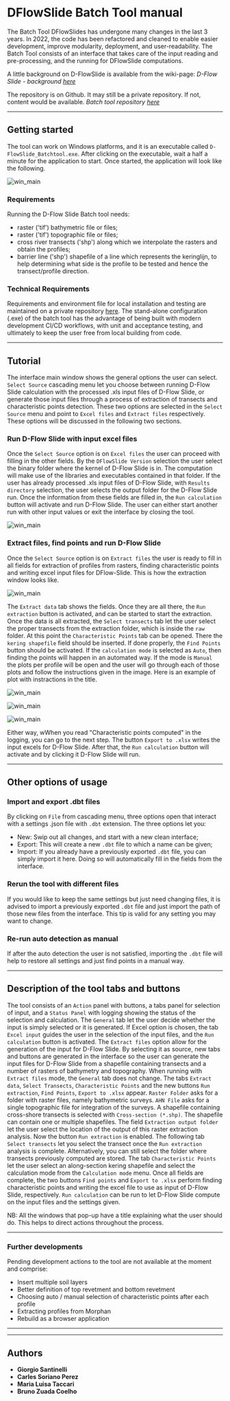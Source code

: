 
# DFlowSlide Batch Tool manual
The Batch Tool DFlowSlides has undergone many changes in the last 3 years. In 2022, the code has been refactored and cleaned to enable easier development, improve modularity, deployment, and user-readability. The Batch Tool consists of an interface that takes care of the input reading and pre-processing, and the running for DFlowSlide computations.

A little background on D-FlowSlide is available from the wiki-page:
*D-Flow Slide - background [here](https://publicwiki.deltares.nl/display/GEO/Background+-+Detailed+check)* 

The repository is on Github. It may still be a private repository. If not, content would be available.
*Batch tool repository [here](https://github.com/Deltares/DFlowSlide_batchtool)* 

---

## Getting started
The tool can work on Windows platforms, and it is an executable called `D-FlowSlide_Batchtool.exe`. After clicking on the executable, wait a half a minute for the application to start. Once started, the application will look like the following.

![win_main](static/landing_page.png)

### Requirements
Running the D-Flow Slide Batch tool needs:
* raster ('tif') bathymetric file or files;
* raster ('tif') topographic file or files;
* cross river transects ('shp') along which we interpolate the rasters and obtain the profiles;
* barrier line ('shp') shapefile of a line which represents the keringlijn, to help determining what side is the profile to be tested and hence the transect/profile direction.

### Technical Requirements
Requirements and environment file for local installation and testing are maintained on a private repository [here](https://github.com/Deltares/DFlowSlide_batchtool).
The stand-alone configuration (.exe) of the batch tool has the advantage of being built with modern development CI/CD workflows, with unit and acceptance testing, and ultimately to keep the user free from local building from code. 

---
## Tutorial
The interface main window shows the general options the user can select. `Select Source` cascading menu let you choose between running D-Flow Slide calculation with the processed .xls input files of D-Flow Slide, or generate those input files through a process of extraction of transects and characteristic points detection. These two options are selected in the `Select Source` menu and point to `Excel files` and `Extract files` respectively. These options will be discussed in the following two sections.

### Run D-Flow Slide with input excel files
Once the `Select Source` option is on `Excel files` the user can proceed with filling in the other fields. By the `DFlowSlide Version` selection the user select the binary folder where the kernel of D-Flow Slide is in. The computation will make use of the libraries and executables contained in that folder. If the user has already processed .xls input files of D-Flow Slide, with `Results directory` selection, the user selects the output folder for the D-Flow Slide run. Once the information from these fields are filled in, the `Run calculation` button will activate and run D-Flow Slide. The user can either start another run with other input values or exit the interface by closing the tool. 

![win_main](static/excel_results_action.png)

### Extract files, find points and run D-Flow Slide
Once the `Select Source` option is on `Extract files` the user is ready to fill in all fields for extraction of profiles from rasters, finding characteristic points and writing excel input files for DFlow-Slide. This is how the extraction window looks like.

![win_main](static/extract_general.png)


The `Extract data` tab shows the fields. Once they are all there, the `Run extraction` button is activated, and can be started to start the extraction. Once the data is all extracted, the `Select transects` tab let the user select the proper transects from the extraction folder, which is inside the `raw` folder. At this point the `Characteristic Points` tab can be opened. There the `kering shapefile` field should be inserted. If done properly, the  `Find Points` button should be activated. 
If the `calculation mode` is selected as `Auto`, then finding the points will happen in an automated way. If the mode is `Manual` the plots per profile will be open and the user will go through each of those plots and follow the instructions given in the image. Here is an example of plot with instractions in the title.

![win_main](static/choose_method.png)

![win_main](static/findpoints_auto.png)

![win_main](static/findpoints_manual.png)


Either way, wWhen you read "Characteristic points computed" in the logging, you can go to the next step. The button `Export to .xlsx` writes the input excels for D-Flow Slide. After that, the `Run calculation` button will activate and by clicking it D-Flow Slide will run. 

--- 

## Other options of usage
### Import and export .dbt files
By clicking on `File` from cascading menu, three options open that interact with a settings .json file with `.dbt` extension. The three options let you: 
* New: Swip out all changes, and start with a new clean interface;
* Export: This will create a new `.dbt` file to which a name can be given; 
* Import: If you already have a previously exported `.dbt` file, you can simply import it here. Doing so will automatically fill in the fields from the interface. 

### Rerun the tool with different files
If you would like to keep the same settings but just need changing files, it is advised to import a previously exported `.dbt` file and just import the path of those new files from the interface. This tip is valid for any setting you may want to change.

### Re-run auto detection as manual
If after the auto detection the user is not satisfied, importing the `.dbt` file will help to restore all settings and just find points in a manual way.

---

## Description of the tool tabs and buttons

The tool consists of an `Action` panel with buttons, a tabs panel for selection of input, and a `Status Panel` with logging showing the status of the selection and calculation. 
The `General` tab let the user decide whether the input is simply selected or it is generated. If Excel option is chosen, the tab `Excel input` guides the user in the selection of the input files, and the `Run calculation` button is activated. The `Extract files` option allow for the generation of the input for D-Flow Slide. By selecting it as source, new tabs and buttons are generated in the interface so the user can generate the input files for D-Flow Slide from a shapefile containing transects and a number of rasters of bathymetry and topography. 
When running with `Extract files` mode, the `General` tab does not change. The tabs `Extract data`, `Select Transects`, `Characteristic Points` and the new buttons `Run extraction`, `Find Points`, `Export to .xlsx` appear. `Raster Folder` asks for a folder with raster files, namely bathymetric surveys. `AHN File` asks for a single topographic file for integration of the surveys. A shapefile containing cross-shore transects is selected with `Cross-section (*.shp)`. The shapefile can contain one or multiple shapefiles. The field `Extraction output folder` let the user select the location of the output of this raster extraction analysis. Now the button `Run extraction` is enabled. The following tab `Select transects` let you select the transect once the `Run extraction` analysis is complete. Alternatively, you can still select the folder where transects previously computed are stored. The tab `Characteristic Points` let the user select an along-section kering shapefile and select the calculation mode from the  `Calculation mode` menu. Once all fields  are complete, the two buttons `Find points` and `Export to .xlsx` perform finding characteristic points and writing the excel file to use as input of D-Flow Slide, respectively. `Run calculation` can be run to let D-Flow Slide compute on the input files and the settings given.

NB: All the windows that pop-up have a title explaining what the user should do. This helps to direct actions throughout the process.

---

### Further developments
Pending development actions to the tool are not available at the moment and comprise:
- Insert multiple soil layers
- Better definition of top revetment and bottom revetment
- Choosing auto / manual selection of characteristic points after each profile
- Extracting profiles from Morphan
- Rebuild as a browser application

---

---

## Authors
* **Giorgio Santinelli**
* **Carles Soriano Perez**
* **Maria Luisa Taccari**
* **Bruno Zuada Coelho**

